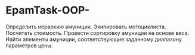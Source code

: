 # EpamTask-OOP-
Определить иерархию амуниции. Экипировать мотоциклиста. Посчитать стоимость.
Провести сортировку амуниции на основе веса. Найти элементы амуниции, соответствующие заданному диапазону параметров цены.
